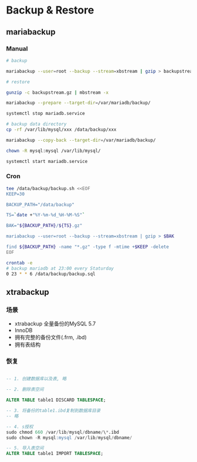 # Backup & Restore

## mariabackup

### Manual
``` bash
# backup

mariabackup --user=root --backup --stream=xbstream | gzip > backupstream.gz

# restore

gunzip -c backupstream.gz | mbstream -x

mariabackup --prepare --target-dir=/var/mariadb/backup/

systemctl stop mariadb.service

# backup data directory
cp -rf /var/lib/mysql/xxx /data/backup/xxx

mariabackup --copy-back --target-dir=/var/mariadb/backup/

chown -R mysql:mysql /var/lib/mysql/

systemctl start mariadb.service
```

### Cron

``` bash
tee /data/backup/backup.sh <<EOF
KEEP=30

BACKUP_PATH="/data/backup"

TS=`date +"%Y-%m-%d_%H-%M-%S"`

BAK="${BACKUP_PATH}/${TS}.gz"

mariabackup --user=root --backup --stream=xbstream | gzip > $BAK

find ${BACKUP_PATH} -name "*.gz" -type f -mtime +$KEEP -delete
EOF

crontab -e
# backup mariadb at 23:00 every Staturday
0 23 * * 6 /data/backup/backup.sql

```

## xtrabackup

### 场景

* xtrabackup 全量备份的MySQL 5.7
* InnoDB
* 拥有完整的备份文件(.frm, .ibd)
* 拥有表结构

### 恢复

``` sql

-- 1. 创建数据库以及表, 略

-- 2. 删除表空间

ALTER TABLE table1 DISCARD TABLESPACE;

-- 3. 将备份的table1.ibd复制到数据库目录
-- 略

-- 4. s授权
sudo chmod 660 /var/lib/mysql/dbname/\*.ibd
sudo chown -R mysql:mysql /var/lib/mysql/dbname/

-- 5. 导入表空间
ALTER TABLE table1 IMPORT TABLESPACE;

```
